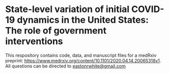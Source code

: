 # State-level variation of initial COVID-19 dynamics in the United States: The role of government interventions

This respository contains code, data, and manuscript files for a medRxiv preprint: https://www.medrxiv.org/content/10.1101/2020.04.14.20065318v1. All questions can be directed to eastonrwhite@gmail.com
